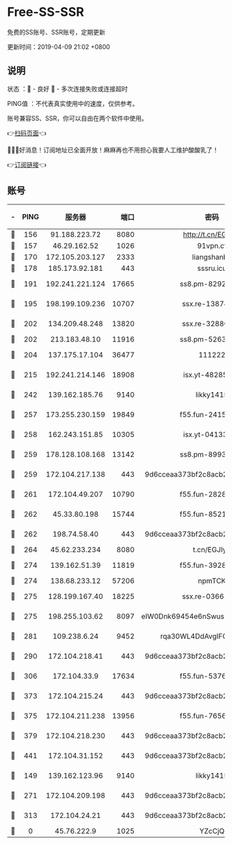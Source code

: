 # Free-SS-SSR

免费的SS账号、SSR账号，定期更新

更新时间：2019-04-09 21:02 +0800

## 说明

状态     ：🙂 - 良好 🙁 - 多次连接失败或连接超时

PING值   ：不代表真实使用中的速度，仅供参考。

账号兼容SS、SSR，你可以自由在两个软件中使用。

👉[扫码页面](https://liesauer.github.io/Free-SS-SSR/)👈

🎉🎉🎉好消息！订阅地址已全面开放！麻麻再也不用担心我要人工维护酸酸乳了！

👉[订阅链接](https://www.liesauer.net/yogurt/subscribe?ACCESS_TOKEN=DAYxR3mMaZAsaqUb)👈

## 账号

|-|PING|服务器|端口|密码|加密方式|区域|
|:----:|:----:|:-----:|-----:|:----:|:----:|:----:|
|🙂|156|91.188.223.72|8080|http://t.cn/EGJIyrl|rc4-md5|RU|
|🙂|157|46.29.162.52|1026|91vpn.cf|rc4-md5|RU|
|🙂|170|172.105.203.127|2333|liangshanbo|chacha20|JP|
|🙂|178|185.173.92.181|443|sssru.icu|rc4-md5|RU|
|🙂|191|192.241.221.124|17665|ss8.pm-82928161|aes-256-cfb|US|
|🙂|195|198.199.109.236|10707|ssx.re-13874439|aes-256-cfb|US|
|🙂|202|134.209.48.248|13820|ssx.re-32880838|aes-256-cfb|US|
|🙂|202|213.183.48.10|11916|ss8.pm-52634377|rc4-md5|RU|
|🙂|204|137.175.17.104|36477|111222|aes-256-cfb|US|
|🙂|215|192.241.214.146|18908|isx.yt-48285682|aes-256-cfb|US|
|🙂|242|139.162.185.76|9140|likky1415|aes-256-cfb|DE|
|🙂|257|173.255.230.159|19849|f55.fun-24159116|aes-256-cfb|US|
|🙂|258|162.243.151.85|10305|isx.yt-04133682|aes-256-cfb|US|
|🙂|259|178.128.108.168|13142|ss8.pm-89937130|aes-256-cfb|SG|
|🙂|259|172.104.217.138|443|9d6cceaa373bf2c8acb22e60b6a58be6|aes-256-cfb|US|
|🙂|261|172.104.49.207|10790|f55.fun-28286043|aes-256-cfb|SG|
|🙂|262|45.33.80.198|15744|f55.fun-85216829|aes-256-cfb|US|
|🙂|262|198.74.58.40|443|9d6cceaa373bf2c8acb22e60b6a58be6|aes-256-cfb|US|
|🙂|264|45.62.233.234|8080|t.cn/EGJIyrl|rc4-md5|CA|
|🙂|274|139.162.51.39|11819|f55.fun-39283378|aes-256-cfb|SG|
|🙂|274|138.68.233.12|57206|npmTCK|rc4-md5|US|
|🙂|275|128.199.167.40|18225|ssx.re-03661260|aes-256-cfb|SG|
|🙂|275|198.255.103.62|8097|eIW0Dnk69454e6nSwuspv9DmS201tQ0D|aes-256-cfb|US|
|🙂|281|109.238.6.24|9452|rqa30WL4DdAvgIFG6Fs3znzTa|aes-256-cfb|FR|
|🙂|290|172.104.218.41|443|9d6cceaa373bf2c8acb22e60b6a58be6|aes-256-cfb|US|
|🙂|306|172.104.33.9|17634|f55.fun-53762067|aes-256-cfb|SG|
|🙂|373|172.104.215.24|443|9d6cceaa373bf2c8acb22e60b6a58be6|aes-256-cfb|US|
|🙂|375|172.104.211.238|13956|f55.fun-76569711|aes-256-cfb|US|
|🙂|379|172.104.218.230|443|9d6cceaa373bf2c8acb22e60b6a58be6|aes-256-cfb|US|
|🙂|441|172.104.31.152|443|9d6cceaa373bf2c8acb22e60b6a58be6|aes-256-cfb|US|
|🙂|149|139.162.123.96|9140|likky1415|aes-256-cfb|JP|
|🙂|271|172.104.209.198|443|9d6cceaa373bf2c8acb22e60b6a58be6|aes-256-cfb|US|
|🙁|313|172.104.24.21|443|9d6cceaa373bf2c8acb22e60b6a58be6|aes-256-cfb|US|
|🙁|0|45.76.222.9|1025|YZcCjQ|rc4-md5|JP|
